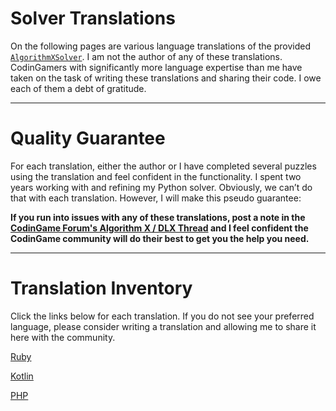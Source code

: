 # Solver Translations

On the following pages are various language translations of the provided [`AlgorithmXSolver`](../03-AlgorithmXSolver/01-the-AlgorithmXSolver.md#using-the-algorithmxsolver-class). I am not the author of any of these translations. CodinGamers with significantly more language expertise than me have taken on the task of writing these translations and sharing their code. I owe each of them a debt of gratitude.

---

# Quality Guarantee

For each translation, either the author or I have completed several puzzles using the translation and feel confident in the functionality. I spent two years working with and refining my Python solver. Obviously, we can’t do that with each translation. However, I will make this pseudo guarantee:

__If you run into issues with any of these translations, post a note in the [CodinGame Forum's Algorithm X / DLX Thread](https://www.codingame.com/forum/t/puzzles-solvable-by-algorithm-x-dancing-links/196871/14) and I feel confident the CodinGame community will do their best to get you the help you need.__

---

# Translation Inventory

Click the links below for each translation. If you do not see your preferred language, please consider writing a translation and allowing me to share it here with the community.

[Ruby](../23-solver-translations/02-ruby.md)

[Kotlin](../23-solver-translations/03-kotlin.md)

[PHP](../23-solver-translations/04-php.md)

<BR>